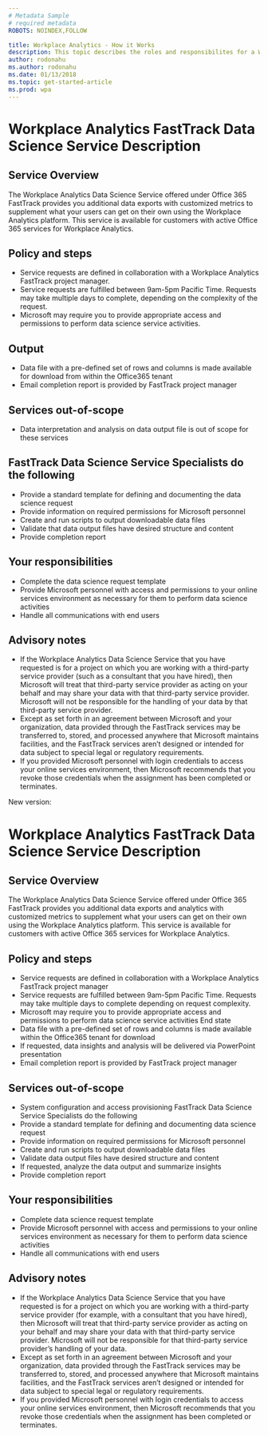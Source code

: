 ```yaml
---
# Metadata Sample
# required metadata
ROBOTS: NOINDEX,FOLLOW

title: Workplace Analytics - How it Works
description: This topic describes the roles and responsibilites for a Workplace Analytics data science service project. 
author: rodonahu
ms.author: rodonahu
ms.date: 01/13/2018
ms.topic: get-started-article
ms.prod: wpa
---
```

# Workplace Analytics FastTrack Data Science Service Description

## Service Overview
The Workplace Analytics Data Science Service offered under Office 365 FastTrack provides you additional data exports with customized metrics to supplement what your users can get on their own using the Workplace Analytics platform. This service is available for customers with active Office 365 services for Workplace Analytics.

## Policy and steps
* Service requests are defined in collaboration with a Workplace Analytics FastTrack project manager.
* Service requests are fulfilled between 9am-5pm Pacific Time. Requests may take multiple days to complete, depending on the complexity of the request.
* Microsoft may require you to provide appropriate access and permissions to perform data science service activities.

## Output
* Data file with a pre-defined set of rows and columns is made available for download from within the Office365 tenant 
* Email completion report is provided by FastTrack project manager 

## Services out-of-scope
* Data interpretation and analysis on data output file is out of scope for these services 

## FastTrack Data Science Service Specialists do the following
* Provide a standard template for defining and documenting the data science request
* Provide information on required permissions for Microsoft personnel
* Create and run scripts to output downloadable data files
* Validate that data output files have desired structure and content
* Provide completion report

## Your responsibilities
* Complete the data science request template
* Provide Microsoft personnel with access and permissions to your online services environment as necessary for them to perform data science activities
* Handle all communications with end users 

## Advisory notes
* If the Workplace Analytics Data Science Service that you have requested is for a project on which you are working with a third-party service provider (such as a consultant that you have hired), then Microsoft will treat that third-party service provider as acting on your behalf and may share your data with that third-party service provider. Microsoft will not be responsible for the handling of your data by that third-party service provider.
* Except as set forth in an agreement between Microsoft and your organization, data provided through the FastTrack services may be transferred to, stored, and processed anywhere that Microsoft maintains facilities, and the FastTrack services aren’t designed or intended for data subject to special legal or regulatory requirements.
* If you provided Microsoft personnel with login credentials to access your online services environment, then Microsoft recommends that you revoke those credentials when the assignment has been completed or terminates.


New version: 

# Workplace Analytics FastTrack Data Science Service Description

## Service Overview

The Workplace Analytics Data Science Service offered under Office 365 FastTrack provides you additional data exports and analytics with customized metrics to supplement what your users can get on their own using the Workplace Analytics platform. This service is available for customers with active Office 365 services for Workplace Analytics.

## Policy and steps

 * Service requests are defined in collaboration with a Workplace Analytics FastTrack project manager
 * Service requests are fulfilled between 9am-5pm Pacific Time. Requests may take multiple days to complete depending on request complexity.
 * Microsoft may require you to provide appropriate access and permissions to perform data science service activities
End state
 * Data file with a pre-defined set of rows and columns is made available within the Office365 tenant for download
 * If requested, data insights and analysis will be delivered via PowerPoint presentation
 * Email completion report is provided by FastTrack project manager

## Services out-of-scope

 * System configuration and access provisioning
FastTrack Data Science Service Specialists do the following
 * Provide a standard template for defining and documenting data science request
 * Provide information on required permissions for Microsoft personnel
 * Create and run scripts to output downloadable data files
 * Validate data output files have desired structure and content
 * If requested, analyze the data output and summarize insights
 * Provide completion report

## Your responsibilities

 * Complete data science request template
 * Provide Microsoft personnel with access and permissions to your online services environment as necessary for them to perform data science activities
 * Handle all communications with end users 

## Advisory notes

 * If the Workplace Analytics Data Science Service that you have requested is for a project on which you are working with a third-party service provider (for example, with a consultant that you have hired), then Microsoft will treat that third-party service provider as acting on your behalf and may share your data with that third-party service provider. Microsoft will not be responsible for that third-party service provider’s handling of your data.
 * Except as set forth in an agreement between Microsoft and your organization, data provided through the FastTrack services may be transferred to, stored, and processed anywhere that Microsoft maintains facilities, and the FastTrack services aren’t designed or intended for data subject to special legal or regulatory requirements.
 * If you provided Microsoft personnel with login credentials to access your online services environment, then Microsoft recommends that you revoke those credentials when the assignment has been completed or terminates.
